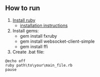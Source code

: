 ## How to run

1. [Install ruby](https://rubyinstaller.org/downloads/)
   - [installation instructions](https://youtu.be/6_ek4hokiak?si=GPFuqgVqyPVX_aR4&t=209)
2. Install gems:
   - gem install fxruby
   - gem install websocket-client-simple
   - gem install ffi
3. Create .bat file:

```
@echo off
ruby path\to\your\main_file.rb
pause
```

